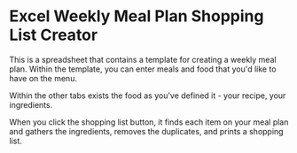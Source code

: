 # Excel Weekly Meal Plan Shopping List Creator

This is a spreadsheet that contains a template for creating a weekly meal plan. Within the template, you can enter meals and food that you'd like to have on the menu.

Within the other tabs exists the food as you've defined it - your recipe, your ingredients. 

When you click the shopping list button, it finds each item on your meal plan and gathers the ingredients, removes the duplicates, and prints a shopping list.
